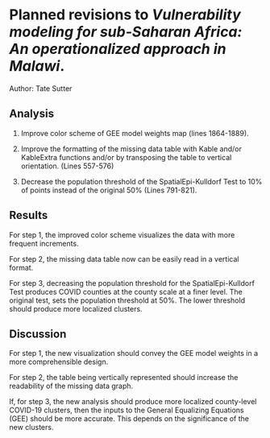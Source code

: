 # Planned revisions to *Vulnerability modeling for sub-Saharan Africa: An operationalized approach in Malawi*.
Author: Tate Sutter
## Analysis

1. Improve color scheme of GEE model weights map (lines 1864-1889).

2. Improve the formatting of the missing data table with Kable and/or KableExtra functions and/or by transposing the table to vertical orientation. (Lines 557-576)

3. Decrease the population threshold of the SpatialEpi-Kulldorf Test to 10% of points instead of the original 50% (Lines 791-821).

## Results

For step 1, the improved color scheme visualizes the data with more frequent increments. 

For step 2, the missing data table now can be easily read in a vertical format.

For step 3, decreasing the population threshold for the SpatialEpi-Kulldorf Test produces COVID counties at the county scale at a finer level. 
The original test, sets the population threshold at 50%. 
The lower threshold should produce more localized clusters. 
 

## Discussion

For step 1, the new visualization should convey the GEE model weights in a more comprehensible design.

For step 2, the table being vertically represented should increase the readability of the missing data graph.  

If, for step 3, the new analysis should produce more localized county-level COVID-19 clusters, then the inputs to the General Equalizing Equations (GEE) should be more accurate. 
This depends on the significance of the new clusters. 
